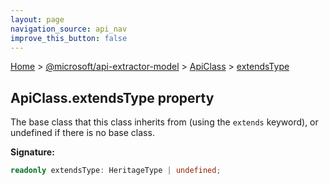 ```yaml
---
layout: page
navigation_source: api_nav
improve_this_button: false
---
```



[Home](./index.md) &gt; [@microsoft/api-extractor-model](./api-extractor-model.md) &gt; [ApiClass](./api-extractor-model.apiclass.md) &gt; [extendsType](./api-extractor-model.apiclass.extendstype.md)

## ApiClass.extendsType property

The base class that this class inherits from (using the `extends` keyword), or undefined if there is no base class.

<b>Signature:</b>

```typescript
readonly extendsType: HeritageType | undefined;
```
